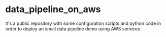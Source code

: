 # data_pipeline_on_aws
It's a public repository with some configuration scripts and python code in order to deploy an small data pipeline demo using AWS services

